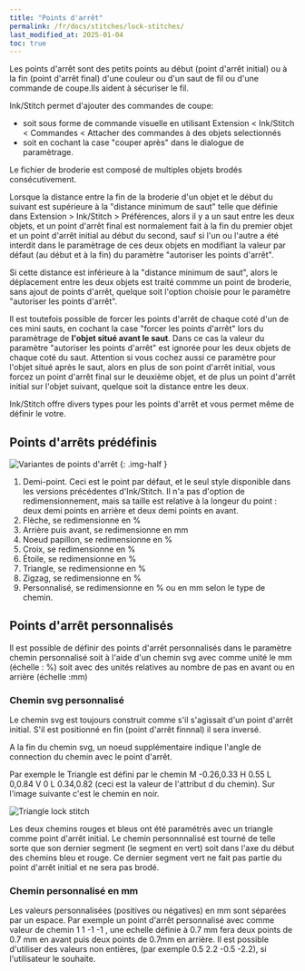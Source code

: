 ```yaml
---
title: "Points d'arrêt"
permalink: /fr/docs/stitches/lock-stitches/
last_modified_at: 2025-01-04
toc: true
---
```

Les points d'arrêt sont des petits points au début (point d'arrêt initial) ou à la fin (point d'arrêt final)  d'une couleur ou d'un saut de fil ou d'une commande de coupe.Ils aident à sécuriser le fil.

Ink/Stitch permet d'ajouter des commandes de coupe:

* soit sous forme de commande visuelle en utilisant Extension < Ink/Stitch < Commandes < Attacher des commandes à des objets selectionnés
* soit en cochant la case "couper après" dans le dialogue de paramètrage.
  
Le fichier de broderie est composé de multiples objets brodés consécutivement.

Lorsque la distance entre la fin de la broderie d'un objet et le début du suivant est supérieure à la "distance minimum de saut" telle que définie dans Extension > Ink/Stitch > Préférences, alors il y a un saut entre les deux objets, et un point d'arrêt final est normalement fait à la fin du premier objet et un point d'arrêt initial au début du second, sauf si l'un ou l'autre a été interdit dans le paramètrage de ces deux objets en modifiant la valeur par défaut (au début et à la fin) du paramètre "autoriser les points d'arrêt".

Si cette distance est inférieure à la "distance minimum de saut", alors le déplacement entre les deux objets est traité commme un point de broderie, sans ajout de points d'arrêt, quelque soit l'option choisie pour le paramètre "autoriser les points d'arrêt". 

Il est toutefois possible de forcer les points d'arrêt de chaque coté d'un de ces mini sauts, en cochant la case "forcer les points d'arrêt" lors du paramètrage de **l'objet situé avant le saut**. Dans ce cas la valeur du paramètre "autoriser les points d'arrêt" est ignorée pour les deux objets de chaque coté du saut. Attention si vous cochez aussi ce paramètre pour l'objet situé après le saut, alors en plus de son point d'arrêt initial, vous forcez un point d'arrêt final sur le deuxième  objet, et de plus un point d'arrêt initial sur l'objet suivant, quelque soit la distance entre les deux.

Ink/Stitch offre divers types pour les points d'arrêt et vous permet même de définir le votre.

## Points d'arrêts prédéfinis

![Variantes de points d'arrêt](/assets/images/docs/lock-stitches.png)
{: .img-half }

1. Demi-point. Ceci est le point par défaut, et le seul style disponible dans les versions précédentes d'Ink/Stitch. Il n'a pas d'option de redimensionnement, mais sa taille est relative à la longeur du point : deux demi points en arrière et deux demi points en avant.
2. Flèche, se redimensionne  en %
3. Arrière puis avant, se redimensionne  en mm
5. Noeud papillon, se redimensionne  en %
6. Croix, se redimensionne  en %
7. Étoile, se redimensionne  en %
8. Triangle, se redimensionne  en %
9. Zigzag, se redimensionne  en %
10. Personnalisé, se redimensionne  en % ou en mm selon le type de chemin.

## Points d'arrêt personnalisés

Il est possible de définir des points d'arrêt personnalisés  dans le paramètre chemin personnalisé soit à l'aide d'un chemin svg avec comme unité le mm (échelle : %) soit avec des unités relatives au nombre de pas en avant ou en arrière (échelle :mm)



### Chemin svg personnalisé

Le chemin svg est toujours construit comme s'il s'agissait d'un point d'arrêt initial. S'il est positionné en fin (point d'arrêt finnnal) il sera inversé.

A la fin du chemin svg, un noeud supplémentaire indique l'angle de connection du chemin avec le point d'arrêt. 

Par exemple le Triangle est défini par le chemin M -0.26,0.33 H 0.55 L 0,0.84 V 0 L 0.34,0.82 (ceci est la valeur de l'attribut d du chemin). Sur l'image suivante c'est le chemin en noir.

![Triangle lock stitch](/assets/images/docs/triangle_lock.png)

Les deux chemins rouges et bleus ont été paramétrés avec un triangle comme point d'arrêt initial. 
Le chemin personnnalisé est tourné de telle sorte que son dernier segment (le segment en vert) soit dans l'axe du début des chemins bleu et rouge. Ce dernier segment vert ne fait pas partie du point d'arrêt initial et ne sera pas brodé.


### Chemin personnalisé en mm

Les valeurs personnalisées (positives ou négatives) en mm sont séparées par un espace. Par exemple un point d'arrêt personnalisé avec comme valeur de chemin
1 1 -1 -1 , une echelle définie à 0.7 mm  fera deux points de 0.7 mm en avant puis deux points de 0.7mm en arrière.
Il est possible d'utiliser des valeurs non entières, (par exemple 0.5 2.2 -0.5 -2.2), si l'utilisateur le souhaite.
